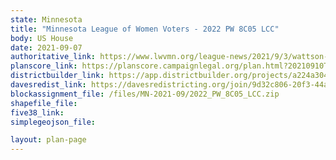 ```yaml
---
state: Minnesota
title: "Minnesota League of Women Voters - 2022 PW 8C05 LCC"
body: US House
date: 2021-09-07
authoritative_link: https://www.lwvmn.org/league-news/2021/9/3/wattson-plaintiffs-release-proposed-minnesota-congressional-district-plan
planscore_link: https://planscore.campaignlegal.org/plan.html?20210910T033316.239104892Z
districtbuilder_link: https://app.districtbuilder.org/projects/a224a304-3d75-4939-9538-4cfaedc099f1
davesredist_link: https://davesredistricting.org/join/9d32c806-20f3-44a1-bc09-e9dae19faadd
blockassignment_file: /files/MN-2021-09/2022_PW_8C05_LCC.zip
shapefile_file:
five38_link:
simplegeojson_file:

layout: plan-page
---
```

